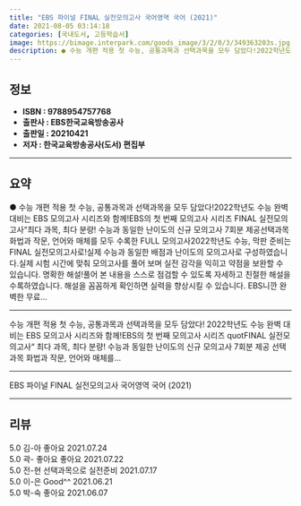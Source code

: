 ```yaml
---
title: "EBS 파이널 FINAL 실전모의고사 국어영역 국어 (2021)"
date: 2021-08-05 03:14:18
categories: [국내도서, 고등학습서]
image: https://bimage.interpark.com/goods_image/3/2/0/3/349363203s.jpg
description: ● 수능 개편 적용 첫 수능, 공통과목과 선택과목을 모두 담았다!2022학년도 수능 완벽 대비는 EBS 모의고사 시리즈와 함께!EBS의 첫 번째 모의고사 시리즈 FINAL 실전모의고사“최다 과목, 최다 분량! 수능과 동일한 난이도의 신규 모의고사 7회분 제공선택과목 화법과 작문, 언어
---
```


## **정보**

- **ISBN : 9788954757768**
- **출판사 : EBS한국교육방송공사**
- **출판일 : 20210421**
- **저자 : 한국교육방송공사(도서) 편집부**

------



## **요약**

●  수능 개편 적용 첫 수능, 공통과목과 선택과목을 모두 담았다!2022학년도 수능 완벽 대비는 EBS 모의고사 시리즈와 함께!EBS의 첫 번째 모의고사 시리즈 FINAL 실전모의고사“최다 과목, 최다 분량! 수능과 동일한 난이도의 신규 모의고사 7회분 제공선택과목 화법과 작문, 언어와 매체를 모두 수록한 FULL 모의고사2022학년도 수능, 막판 준비는 FINAL 실전모의고사로!실제 수능과 동일한 배점과 난이도의 모의고사로 구성하였습니다.실제 시험 시간에 맞춰 모의고사를 풀어 보며 실전 감각을 익히고 약점을 보완할 수 있습니다. 명확한 해설!풀어 본 내용을 스스로 점검할 수 있도록 자세하고 친절한 해설을 수록하였습니다. 해설을 꼼꼼하게 확인하면 실력을 향상시킬 수 있습니다. EBS니깐 완벽한 무료...

------

수능 개편 적용 첫 수능, 공통과목과 선택과목을 모두 담았다!
2022학년도 수능 완벽 대비는 EBS 모의고사 시리즈와 함께!EBS의 첫 번째 모의고사 시리즈 quotFINAL 실전모의고사“
최다 과목, 최다 분량! 수능과 동일한 난이도의 신규 모의고사 7회분 제공
선택과목 화법과 작문, 언어와 매체를... 

------


EBS 파이널 FINAL 실전모의고사 국어영역 국어 (2021) 

------


## **리뷰** 

5.0 김-아 좋아요 2021.07.24 <br/>5.0 곽- 좋아요 좋아요  2021.07.22 <br/>5.0 전-현 선택과목으로 실전준비 2021.07.17 <br/>5.0 이-은 Good^^ 2021.06.21 <br/>5.0 박-숙 좋아요 2021.06.07 <br/>